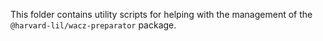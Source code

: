 This folder contains utility scripts for helping with the management of the `@harvard-lil/wacz-preparator` package.
